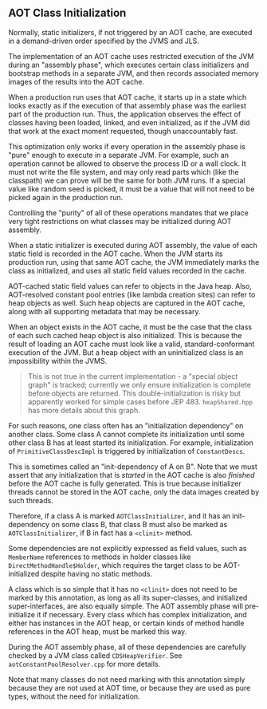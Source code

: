 AOT Class Initialization
------

Normally, static initializers, if not triggered by an AOT cache, are
executed in a demand-driven order specified by the JVMS and JLS.

The implementation of an AOT cache uses restricted execution of the
JVM during an "assembly phase", which executes certain class
initializers and bootstrap methods in a separate JVM, and then records
associated memory images of the results into the AOT cache.

When a production run uses that AOT cache, it starts up in a state
which looks exactly as if the execution of that assembly phase was the
earliest part of the production run.  Thus, the application observes
the effect of classes having been loaded, linked, and even
initialized, as if the JVM did that work at the exact moment
requested, though unaccountably fast.

This optimization only works if every operation in the assembly phase
is "pure" enough to execute in a separate JVM.  For example, such an
operation cannot be allowed to observe the process ID or a wall clock.
It must not write the file system, and may only read parts which (like
the classpath) we can prove will be the same for both JVM runs.  If a
special value like random seed is picked, it must be a value that will
not need to be picked again in the production run.

Controlling the "purity" of all of these operations mandates that we
place very tight restrictions on what classes may be initialized
during AOT assembly.

When a static initializer is executed during AOT assembly, the value
of each static field is recorded in the AOT cache.  When the JVM
starts its production run, using that same AOT cache, the JVM
immediately marks the class as initialized, and uses all static field
values recorded in the cache.

AOT-cached static field values can refer to objects in the Java heap.
Also, AOT-resolved constant pool entries (like lambda creation sites)
can refer to heap objects as well.  Such heap objects are captured in
the AOT cache, along with all supporting metadata that may be
necessary.

When an object exists in the AOT cache, it must be the case that the
class of each such cached heap object is also initialized.  This is
because the result of loading an AOT cache must look like a valid,
standard-conformant execution of the JVM.  But a heap object with an
uninitialized class is an impossibility within the JVMS.

> This is not true in the current implementation - a "special object
> graph" is tracked; currently we only ensure initialization is complete
> before objects are returned. This double-initialization is risky but
> apparently worked for simple cases before JEP 483. `heapShared.hpp`
> has more details about this graph.

For such reasons, one class often has an "initialization dependency"
on another class.  Some class A cannot complete its initialization
until some other class B has at least started its initialization.  For
example, initialization of `PrimitiveClassDescImpl` is triggered by
initialization of `ConstantDescs`.

This is sometimes called an "init-dependency of A on B".  Note that we
must assert that any initialization that is _started_ in the AOT cache
is also _finished_ before the AOT cache is fully generated.  This is
true because initializer threads cannot be stored in the AOT cache,
only the data images created by such threads.

Therefore, if a class A is marked `AOTClassInitializer`, and it has
an init-dependency on some class B, that class B must also be marked
as `AOTClassInitializer`, if B in fact has a `<clinit>` method.

Some dependencies are not explicitly expressed as field values, such
as `MemberName` references to methods in holder classes like
`DirectMethodHandle$Holder`, which requires the target class to be
AOT-initialized despite having no static methods.

A class which is so simple that it has no `<clinit>` does not need to
be marked by this annotation, as long as all its super-classes, and
initialized super-interfaces, are also equally simple.  The AOT
assembly phase will pre-initialize it if necessary.  Every class which
has complex initialization, and either has instances in the AOT heap,
or certain kinds of method handle references in the AOT heap, must be
marked this way.

During the AOT assembly phase, all of these dependencies are carefully
checked by a JVM class called `CDSHeapVerifier`.  See
`aotConstantPoolResolver.cpp` for more details.

Note that many classes do not need marking with this annotation simply
because they are not used at AOT time, or because they are used as
pure types, without the need for initialization.
